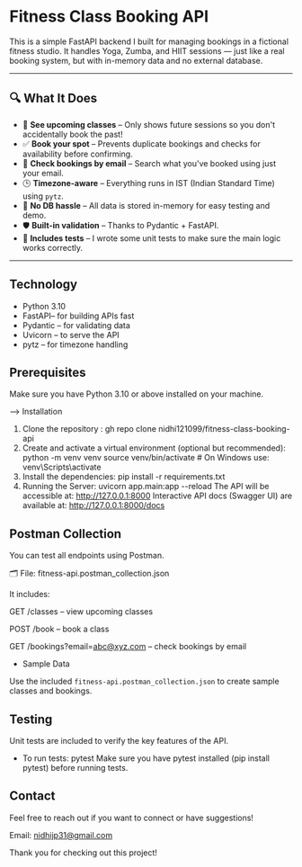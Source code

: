 # Fitness Class Booking API


This is a simple FastAPI backend I built for managing bookings in a fictional fitness studio. It handles Yoga, Zumba, and HIIT sessions — just like a real booking system, but with in-memory data and no external database.

---

## 🔍 What It Does

- 📅 **See upcoming classes** – Only shows future sessions so you don't accidentally book the past!
- ✅ **Book your spot** – Prevents duplicate bookings and checks for availability before confirming.
- 📧 **Check bookings by email** – Search what you've booked using just your email.
- 🕒 **Timezone-aware** – Everything runs in IST (Indian Standard Time) using `pytz`.
- 🧠 **No DB hassle** – All data is stored in-memory for easy testing and demo.
- 🛡️ **Built-in validation** – Thanks to Pydantic + FastAPI.
- 🧪 **Includes tests** – I wrote some unit tests to make sure the main logic works correctly.

---

## Technology

- Python 3.10
- FastAPI– for building APIs fast
- Pydantic – for validating data
- Uvicorn – to serve the API
- pytz – for timezone handling


## Prerequisites

Make sure you have Python 3.10 or above installed on your machine.

--> Installation

1. Clone the repository : gh repo clone nidhi121099/fitness-class-booking-api
2. Create and activate a virtual environment (optional but recommended):
    python -m venv venv
    source venv/bin/activate   # On Windows use: venv\Scripts\activate
3. Install the dependencies:
    pip install -r requirements.txt
4. Running the Server:
    uvicorn app.main:app --reload
The API will be accessible at: http://127.0.0.1:8000
Interactive API docs (Swagger UI) are available at: http://127.0.0.1:8000/docs

## Postman Collection

You can test all endpoints using Postman.

🗂️ File: fitness-api.postman_collection.json

It includes:

GET /classes – view upcoming classes

POST /book – book a class

GET /bookings?email=abc@xyz.com – check bookings by email

- Sample Data

Use the included `fitness-api.postman_collection.json` to create sample classes and bookings.


## Testing
Unit tests are included to verify the key features of the API.
- To run tests:
    pytest
Make sure you have pytest installed (pip install pytest) before running tests.


## Contact
Feel free to reach out if you want to connect or have suggestions!

Email: nidhijp31@gmail.com

Thank you for checking out this project! 
